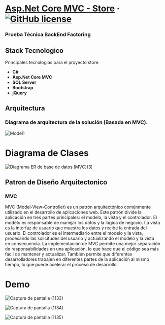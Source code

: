 # [Asp.Net Core MVC - Store]() &middot; [![GitHub license](https://img.shields.io/badge/license-MIT-blue.svg)](https://github.com/facebook/react/blob/main/LICENSE) 

### Prueba Técnica BackEnd Factoring  
## Stack Tecnologico

Principales tecnologias para el proyecto store:

* **C#** 
* **Asp.Net Core MVC** 
* **SQL Server**
* **Bootstrap**
* **jQuery** 


## Arquitectura

### Diagrama de arquitectura de la solución (Basada en MVC). 

![Model1](https://user-images.githubusercontent.com/42001590/227574590-9f234014-662d-49ca-9d57-8d85edde3263.png)

# Diagrama de Clases

![Diagrama ER de base de datos (MVC)(3)](https://user-images.githubusercontent.com/42001590/227595482-de384113-570b-44a6-9295-797e1c03e3f4.png)

## Patron de Diseño Arquitectonico

### MVC
MVC (Model-View-Controller) es un patrón arquitectónico comúnmente utilizado en el desarrollo de aplicaciones web. Este patrón divide la aplicación en tres partes principales: el modelo, la vista y el controlador.
El modelo es responsable de manejar los datos y la lógica de negocio. La vista es la interfaz de usuario que muestra los datos y recibe la entrada del usuario. El controlador es el intermediario entre el modelo y la vista, procesando las solicitudes del usuario y actualizando el modelo y la vista en consecuencia.
La implementación de MVC permite una mejor separación de responsabilidades en una aplicación, lo que hace que el código sea más fácil de mantener y actualizar. También permite que diferentes desarrolladores trabajen en diferentes partes de la aplicación al mismo tiempo, lo que puede acelerar el proceso de desarrollo.


# Demo

![Captura de pantalla (1133)](https://user-images.githubusercontent.com/42001590/227607574-585a1ae9-d038-4fad-b04d-a60d5a8411a6.png)

![Captura de pantalla (1134)](https://user-images.githubusercontent.com/42001590/227607612-fb2b749f-4429-41a2-ae76-24db50d0fbb1.png)

![Captura de pantalla (1135)](https://user-images.githubusercontent.com/42001590/227607629-51ead03f-7484-442f-89f0-f9a77c90d4e3.png)

